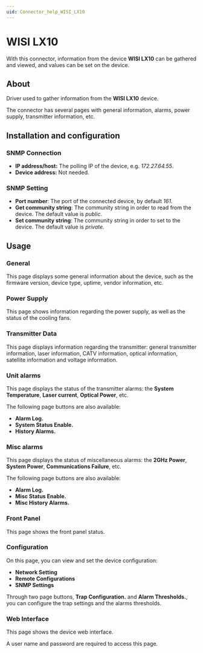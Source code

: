```yaml
---
uid: Connector_help_WISI_LX10
---
```


# WISI LX10

With this connector, information from the device **WISI LX10** can be gathered and viewed, and values can be set on the device.

## About

Driver used to gather information from the **WISI LX10** device.

The connector has several pages with general information, alarms, power supply, transmitter information, etc.

## Installation and configuration

### SNMP Connection

- **IP address/host:** The polling IP of the device, e.g. *172.27.64.55*.
- **Device address:** Not needed.

### SNMP Setting

- **Port number**: The port of the connected device, by default *161*.
- **Get community string**: The community string in order to read from the device. The default value is *public*.
- **Set community string**: The community string in order to set to the device. The default value is *private.*

## Usage

### General

This page displays some general information about the device, such as the firmware version, device type, uptime, vendor information, etc.

### Power Supply

This page shows information regarding the power supply, as well as the status of the cooling fans.

### Transmitter Data

This page displays information regarding the transmitter: general transmitter information, laser information, CATV information, optical information, satellite information and voltage information.

### Unit alarms

This page displays the status of the transmitter alarms: the **System Temperature**, **Laser current**, **Optical Power**, etc.

The following page buttons are also available:

- **Alarm Log.**
- **System Status Enable.**
- **History Alarms.**

### Misc alarms

This page displays the status of miscellaneous alarms: the **2GHz Power**, **System Power**, **Communications Failure**, etc.

The following page buttons are also available:

- **Alarm Log.**
- **Misc Status Enable.**
- **Misc History Alarms.**

### Front Panel

This page shows the front panel status.

### Configuration

On this page, you can view and set the device configuration:

- **Network Setting**
- **Remote Configurations**
- **SNMP Settings**

Through two page buttons, **Trap Configuration.** and **Alarm Thresholds.**, you can configure the trap settings and the alarms thresholds.

### Web Interface

This page shows the device web interface.

A user name and password are required to access this page.

